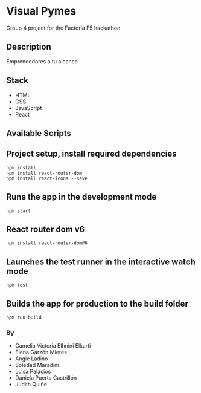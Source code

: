 # Visual Pymes

Group 4 project for the Factoría F5 hackathon

## Description

Emprendedores a tu alcance

## Stack

- HTML
- CSS
- JavaScript
- React

## Available Scripts

## Project setup, install required dependencies
```
npm install
npm install react-router-dom
npm install react-icons --save
```

## Runs the app in the development mode
```
npm start
```

## React router dom v6
```
npm install react-router-dom@6
```

## Launches the test runner in the interactive watch mode
```
npm test
```

## Builds the app for production to the build folder
```
npm run build
```

### By

- Camelia Victoria Elhnini Elkarti
- Elena Garzón Mieres
- Angie Ladino
- Soledad Maradini
- Luisa Palacios
- Daniela Puerta Castrillón
- Judith Quiñe
